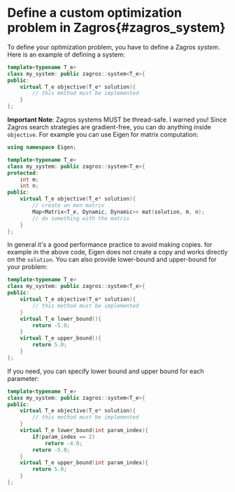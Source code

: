 # Define a custom optimization problem in Zagros{#zagros_system}
To define your optimization problem, you have to define a Zagros *system*. Here is an example of defining a system:
```cpp
template<typename T_e>
class my_system: public zagros::system<T_e>{
public:
    virtual T_e objective(T_e* solution){
        // this method must be implemented
    }
};
```
**Important Note**: Zagros systems MUST be thread-safe. I warned you! 
Since Zagros search strategies are gradient-free, you can do anything inside `objective`. For example you can use Eigen for matrix computation:
```cpp
using namespace Eigen;

template<typename T_e>
class my_system: public zagros::system<T_e>{
protected:
    int m;
    int n;
public:
    virtual T_e objective(T_e* solution){
        // create an mxn matrix
        Map<Matrix<T_e, Dynamic, Dynamic>> mat(solution, m, n);
        // do something with the matrix
    }
};
```
In general it's a good performance practice to avoid making copies. for example in the above code, Eigen does not create a copy and works directly on the `solution`.
You can also provide lower-bound and upper-bound for your problem:
```cpp
template<typename T_e>
class my_system: public zagros::system<T_e>{
public:
    virtual T_e objective(T_e* solution){
        // this method must be implemented
    }
    virtual T_e lower_bound(){
        return -5.0;
    }
    virtual T_e upper_bound(){
        return 5.0;
    }
};
```
If you need, you can specify lower bound and upper bound for each parameter:
```cpp
template<typename T_e>
class my_system: public zagros::system<T_e>{
public:
    virtual T_e objective(T_e* solution){
        // this method must be implemented
    }
    virtual T_e lower_bound(int param_index){
        if(param_index == 2)
            return -4.0;
        return -5.0;
    }
    virtual T_e upper_bound(int param_index){
        return 5.0;
    }
};
```